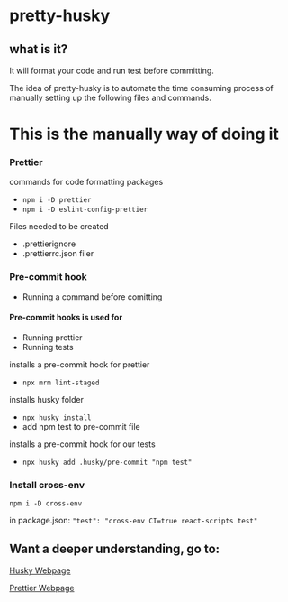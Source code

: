 # pretty-husky

## what is it?
It will format your code and run test before committing.

The idea of pretty-husky is to automate the time consuming process of manually setting up the following files and commands.


# This is the manually way of doing it
 
### Prettier
 commands for code formatting packages
* `npm i -D prettier`
* `npm i -D eslint-config-prettier`

Files needed to be created 
* .prettierignore
* .prettierrc.json filer

### Pre-commit hook

* Running a command before comitting

#### Pre-commit hooks is used for

* Running prettier
* Running tests

installs a pre-commit hook for prettier
* `npx mrm lint-staged` 

installs husky folder
* `npx husky install`
* add npm test to pre-commit file

installs a pre-commit hook for our tests
* `npx husky add .husky/pre-commit "npm test"` 

### Install cross-env
`npm i -D cross-env`

in package.json: `"test": "cross-env CI=true react-scripts test"`


## Want a deeper understanding, go to:

[Husky Webpage](https://typicode.github.io/husky/#/)

[Prettier Webpage](https://prettier.io/)